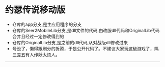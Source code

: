 # 约瑟传说移动版

- 仓库的app分支,是主应用程序的分支
- 仓库的Seer2MobileLib分支,是dll文件的代码,由改服dll代码和OriginalLib代码合并且经过一定修改得到的
- 仓库的OriginalLib分支,是之前的dll代码,从对战版dll修改过来
- 号没了，懒得跟刷分的折腾，于是公开代码了。不建议大家玩这破游戏了，隔三差五有人作妖太烦人。
  
---



